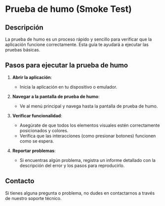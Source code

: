 # Prueba de humo (Smoke Test)

## Descripción
La prueba de humo es un proceso rápido y sencillo para verificar que la aplicación funcione correctamente. Esta guía te ayudará a ejecutar las pruebas básicas.

## Pasos para ejecutar la prueba de humo

1. **Abrir la aplicación**:
   - Inicia la aplicación en tu dispositivo o emulador.

2. **Navegar a la pantalla de prueba de humo**:
   - Ve al menú principal y navega hasta la pantalla de prueba de humo.

3. **Verificar funcionalidad**:
   - Asegúrate de que todos los elementos visuales estén correctamente posicionados y colores.
   - Verifica que las interacciones (como presionar botones) funcionen como se espera.

4. **Reportar problemas**:
   - Si encuentras algún problema, registra un informe detallado con la descripción del error y los pasos para reproducirlo.

## Contacto
Si tienes alguna pregunta o problema, no dudes en contactarnos a través de nuestro soporte técnico.
